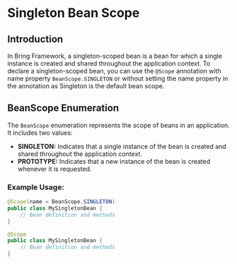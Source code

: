 # Singleton Bean Scope

## Introduction

In Bring Framework, a singleton-scoped bean is a bean for which a single instance is created and shared throughout 
the application context. To declare a singleton-scoped bean, you can use the `@Scope` annotation with name property 
`BeanScope.SINGLETON` or without setting the name property in the annotation as Singleton is the default bean scope.

## BeanScope Enumeration

The `BeanScope` enumeration represents the scope of beans in an application. It includes two values:

- **SINGLETON:** Indicates that a single instance of the bean is created and shared throughout the application context.
- **PROTOTYPE:** Indicates that a new instance of the bean is created whenever it is requested.

### Example Usage:

```java
@Scope(name = BeanScope.SINGLETON)
public class MySingletonBean {
    // Bean definition and methods
}

@Scope
public class MySingletonBean {
    // Bean definition and methods
}
```